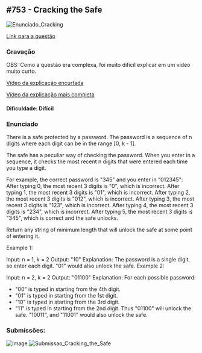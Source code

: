 ## #753 - Cracking the Safe

![Enunciado_Cracking](https://github.com/user-attachments/assets/72d98c35-2c56-434e-b86c-ebb1b15eb0b4)

[Link para a questão](https://leetcode.com/problems/cracking-the-safe/description/)

### Gravação
OBS: Como a questão era complexa, foi muito difícil explicar em um vídeo muito curto.

[Vídeo da explicação encurtada](https://youtu.be/ev6YrloWGcs)

[Vídeo da explicação mais completa](https://youtu.be/4fO33O668a4)

#### Dificuldade: Difícil

### Enunciado

There is a safe protected by a password. The password is a sequence of n digits where each digit can be in the range [0, k - 1].

The safe has a peculiar way of checking the password. When you enter in a sequence, it checks the most recent n digits that were entered each time you type a digit.

For example, the correct password is "345" and you enter in "012345":
After typing 0, the most recent 3 digits is "0", which is incorrect.
After typing 1, the most recent 3 digits is "01", which is incorrect.
After typing 2, the most recent 3 digits is "012", which is incorrect.
After typing 3, the most recent 3 digits is "123", which is incorrect.
After typing 4, the most recent 3 digits is "234", which is incorrect.
After typing 5, the most recent 3 digits is "345", which is correct and the safe unlocks.

Return any string of minimum length that will unlock the safe at some point of entering it.

Example 1:

Input: n = 1, k = 2
Output: "10"
Explanation: The password is a single digit, so enter each digit. "01" would also unlock the safe.
Example 2:

Input: n = 2, k = 2
Output: "01100"
Explanation: For each possible password:
- "00" is typed in starting from the 4th digit.
- "01" is typed in starting from the 1st digit.
- "10" is typed in starting from the 3rd digit.
- "11" is typed in starting from the 2nd digit.
Thus "01100" will unlock the safe. "10011", and "11001" would also unlock the safe.

### Submissões: 
![image](https://github.com/user-attachments/assets/e11dd59d-62b0-4a4e-8bab-6907c88c02dc)
![Submissao_Cracking_the_Safe](https://github.com/user-attachments/assets/16b8121a-7a5c-4695-a82c-e42437da30cf)



